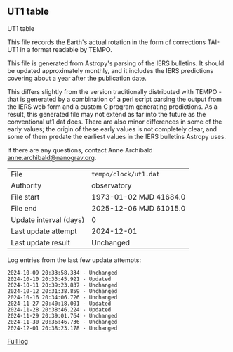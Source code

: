 
## UT1 table

UT1 table

This file records the Earth's actual rotation in the form of
corrections TAI-UT1 in a format readable by TEMPO.

This file is generated from Astropy's parsing of the IERS
bulletins. It should be updated approximately monthly, and it
includes the IERS predictions covering about a year after the
publication date.

This differs slightly from the version traditionally distributed
with TEMPO - that is generated by a combination of a perl script
parsing the output from the IERS web form and a custom C program
generating predictions. As a result, this generated file may not
extend as far into the future as the conventional ut1.dat does.
There are also minor differences in some of the early values; the
origin of these early values is not completely clear, and some of
them predate the earliest values in the IERS bulletins Astropy uses.

If there are any questions, contact Anne Archibald
<anne.archibald@nanograv.org>.

|     |     |
|:--- |:--- |
| File | `tempo/clock/ut1.dat` |
| Authority | observatory |
| File start | 1973-01-02 MJD 41684.0 |
| File end | 2025-12-06 MJD 61015.0 |
| Update interval (days) | 0 |
| Last update attempt | 2024-12-01 |
| Last update result | Unchanged |

Log entries from the last few update attempts:
```
2024-10-09 20:33:58.334 - Unchanged
2024-10-10 20:33:45.921 - Updated
2024-10-11 20:39:23.837 - Unchanged
2024-10-12 20:31:38.859 - Unchanged
2024-10-16 20:34:06.726 - Unchanged
2024-11-27 20:40:18.001 - Updated
2024-11-28 20:38:46.224 - Updated
2024-11-29 20:39:01.764 - Unchanged
2024-11-30 20:36:46.736 - Unchanged
2024-12-01 20:38:23.178 - Unchanged
```
[Full log](https://raw.githubusercontent.com/ipta/pulsar-clock-corrections/main/log/tempo/clock/ut1.dat.log)
